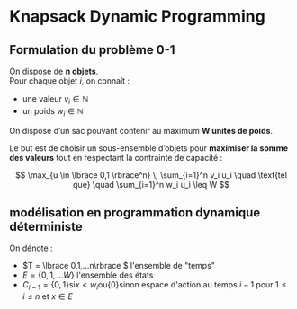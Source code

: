 # Knapsack Dynamic Programming

## Formulation du problème 0-1

On dispose de **n objets**.  
Pour chaque objet *i*, on connaît :

- une valeur $v_i \in \mathbb{N}$
- un poids $w_i \in \mathbb{N}$

On dispose d’un sac pouvant contenir au maximum **W unités de poids**.  

Le but est de choisir un sous-ensemble d’objets pour **maximiser la somme des valeurs** tout en respectant la contrainte de capacité :

$$
\max_{u \in \lbrace 0,1 \rbrace^n} \; \sum_{i=1}^n v_i u_i 
\quad \text{tel que} \quad \sum_{i=1}^n w_i u_i \leq W
$$



## modélisation en programmation dynamique déterministe

On dénote :
- $T  = \lbrace 0,1,...n\rbrace $  l'ensemble de "temps"
- $E = \lbrace 0, 1, ... W \rbrace$ l'ensemble des états
- $C_{i-1} = \lbrace 0, 1 \rbrace \text{si} x < w_i \text{ou} \lbrace 0 \rbrace \text{sinon}$ espace d'action au temps $i-1$ pour $1 \leq i \leq n$ et $x \in E$
